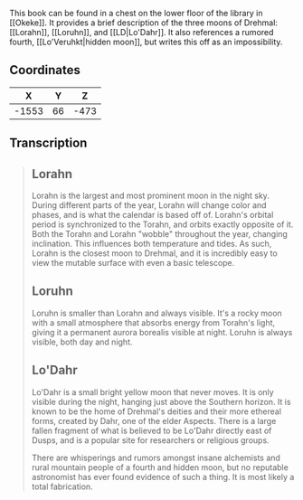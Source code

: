  

This book can be found in a chest on the lower floor of the library in [[Okeke]]. It provides a brief description of the three moons of Drehmal: [[Lorahn]], [[Loruhn]], and [[LD|Lo'Dahr]]. It also references a rumored fourth, [[Lo'Veruhkt|hidden moon]], but writes this off as an impossibility.

## Coordinates
| **X** | **Y** | **Z** |
| :---: | :---: | :---: |
| -1553 |  66   | -473  |

## Transcription
> Lorahn
> -------------------
> Lorahn is the largest and most prominent moon in the night sky. During different parts of the year, Lorahn will change color and phases, and is what the calendar is based off of. Lorahn's orbital period is synchronized to the Torahn, and orbits exactly opposite of it. Both the Torahn and Lorahn "wobble" throughout the year, changing inclination. This influences both temperature and tides. As such, Lorahn is the closest moon to Drehmal, and it is incredibly easy to view the mutable surface with even a basic telescope.
>
> Loruhn
> -------------------
> Loruhn is smaller than Lorahn and always visible. It's a rocky moon with a small atmosphere that absorbs energy from Torahn's light, giving it a permanent aurora borealis visible at night. Loruhn is always visible, both day and night.
>
> Lo'Dahr
> -------------------
> Lo'Dahr is a small bright yellow moon that never moves. It is only visible during the night, hanging just above the Southern horizon. It is known to be the home of Drehmal's deities and their more ethereal forms, created by Dahr, one of the elder Aspects. There is a large fallen fragment of what is believed to be Lo'Dahr directly east of Dusps, and is a popular site for researchers or religious groups. 
>
> There are whisperings and rumors amongst insane alchemists and rural mountain people of a fourth and hidden moon, but no reputable astronomist has ever found evidence of such a thing. It is most likely a total fabrication.
